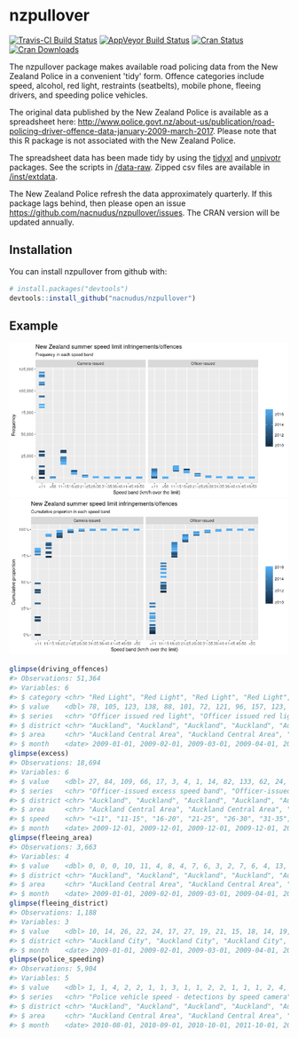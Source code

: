 
<!-- README.md is generated from README.Rmd. Please edit that file -->
nzpullover
==========

[![Travis-CI Build Status](https://travis-ci.org/nacnudus/nzpullover.svg?branch=master)](https://travis-ci.org/nacnudus/nzpullover) [![AppVeyor Build Status](https://ci.appveyor.com/api/projects/status/github/nacnudus/nzpullover?branch=master&svg=true)](https://ci.appveyor.com/project/nacnudus/nzpullover) [![Cran Status](http://www.r-pkg.org/badges/version/nzpullover)](https://cran.r-project.org/web/packages/nzpullover/index.html) [![Cran Downloads](https://cranlogs.r-pkg.org/badges/nzpullover)](https://www.r-pkg.org/pkg/nzpullover)

The nzpullover package makes available road policing data from the New Zealand Police in a convenient 'tidy' form. Offence categories include speed, alcohol, red light, restraints (seatbelts), mobile phone, fleeing drivers, and speeding police vehicles.

The original data published by the New Zealand Police is available as a spreadsheet here: <http://www.police.govt.nz/about-us/publication/road-policing-driver-offence-data-january-2009-march-2017>. Please note that this R package is not associated with the New Zealand Police.

The spreadsheet data has been made tidy by using the [tidyxl](https://github.com/nacnudus/tidyxl) and [unpivotr](https://github.com/nacnudus/unpivotr) packages. See the scripts in [/data-raw](https://github.com/nacnudus/nzpullover/tree/master/data-raw). Zipped csv files are available in [/inst/extdata](https://github.com/nacnudus/nzpullover/tree/master/inst/extdata).

The New Zealand Police refresh the data approximately quarterly. If this package lags behind, then please open an issue <https://github.com/nacnudus/nzpullover/issues>. The CRAN version will be updated annually.

Installation
------------

You can install nzpullover from github with:

``` r
# install.packages("devtools")
devtools::install_github("nacnudus/nzpullover")
```

Example
-------

![](README-example-1.png)![](README-example-2.png)

``` r
glimpse(driving_offences)
#> Observations: 51,364
#> Variables: 6
#> $ category <chr> "Red Light", "Red Light", "Red Light", "Red Light", "...
#> $ value    <dbl> 78, 105, 123, 138, 88, 101, 72, 121, 96, 157, 123, 97...
#> $ series   <chr> "Officer issued red light", "Officer issued red light...
#> $ district <chr> "Auckland", "Auckland", "Auckland", "Auckland", "Auck...
#> $ area     <chr> "Auckland Central Area", "Auckland Central Area", "Au...
#> $ month    <date> 2009-01-01, 2009-02-01, 2009-03-01, 2009-04-01, 2009...
glimpse(excess)
#> Observations: 18,694
#> Variables: 6
#> $ value    <dbl> 27, 84, 109, 66, 17, 3, 4, 1, 14, 82, 133, 62, 24, 6,...
#> $ series   <chr> "Officer-issued excess speed band", "Officer-issued e...
#> $ district <chr> "Auckland", "Auckland", "Auckland", "Auckland", "Auck...
#> $ area     <chr> "Auckland Central Area", "Auckland Central Area", "Au...
#> $ speed    <chr> "<11", "11-15", "16-20", "21-25", "26-30", "31-35", "...
#> $ month    <date> 2009-12-01, 2009-12-01, 2009-12-01, 2009-12-01, 2009...
glimpse(fleeing_area)
#> Observations: 3,663
#> Variables: 4
#> $ value    <dbl> 0, 0, 0, 10, 11, 4, 8, 4, 7, 6, 3, 2, 7, 6, 4, 13, 10...
#> $ district <chr> "Auckland", "Auckland", "Auckland", "Auckland", "Auck...
#> $ area     <chr> "Auckland Central Area", "Auckland Central Area", "Au...
#> $ month    <date> 2009-01-01, 2009-02-01, 2009-03-01, 2009-04-01, 2009...
glimpse(fleeing_district)
#> Observations: 1,188
#> Variables: 3
#> $ value    <dbl> 10, 14, 26, 22, 24, 17, 27, 19, 21, 15, 18, 14, 19, 1...
#> $ district <chr> "Auckland City", "Auckland City", "Auckland City", "A...
#> $ month    <date> 2009-01-01, 2009-02-01, 2009-03-01, 2009-04-01, 2009...
glimpse(police_speeding)
#> Observations: 5,904
#> Variables: 5
#> $ value    <dbl> 1, 1, 4, 2, 2, 1, 1, 3, 1, 1, 2, 2, 1, 1, 1, 2, 4, 3,...
#> $ series   <chr> "Police vehicle speed - detections by speed camera", ...
#> $ district <chr> "Auckland", "Auckland", "Auckland", "Auckland", "Auck...
#> $ area     <chr> "Auckland Central Area", "Auckland Central Area", "Au...
#> $ month    <date> 2010-08-01, 2010-09-01, 2010-10-01, 2011-10-01, 2011...
```

